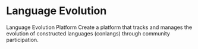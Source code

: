 # Language Evolution
Language Evolution Platform Create a platform that tracks and manages the evolution of constructed languages (conlangs) through community participation.
